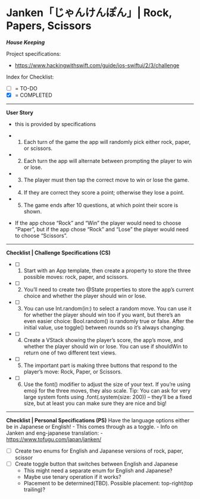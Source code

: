 # Janken「じゃんけんぽん」| Rock, Papers, Scissors

***House Keeping***

Project specifications:
- https://www.hackingwithswift.com/guide/ios-swiftui/2/3/challenge

Index for Checklist:
- [ ] = TO-DO
- [x] = COMPLETED
___

**User Story**
- this is provided by specifications

- 1. Each turn of the game the app will randomly pick either rock, paper, or scissors.
- 2. Each turn the app will alternate between prompting the player to win or lose.
- 3. The player must then tap the correct move to win or lose the game.
- 4. If they are correct they score a point; otherwise they lose a point.
- 5. The game ends after 10 questions, at which point their score is shown.

- If the app chose “Rock” and “Win” the player would need to choose “Paper”, but if the app chose “Rock” and “Lose” the player would need to choose “Scissors”.
___
**Checklist | Challenge Specifications (CS)**

- [ ] 1. Start with an App template, then create a property to store the three possible moves: rock, paper, and scissors.
- [ ] 2. You’ll need to create two @State properties to store the app’s current choice and whether the player should win or lose.
- [ ] 3. You can use Int.random(in:) to select a random move. You can use it for whether the player should win too if you want, but there’s an even easier choice: Bool.random() is randomly true or false. After the initial value, use toggle() between rounds so it’s always changing.
- [ ] 4. Create a VStack showing the player’s score, the app’s move, and whether the player should win or lose. You can use if shouldWin to return one of two different text views.
- [ ] 5. The important part is making three buttons that respond to the player’s move: Rock, Paper, or Scissors.
- [ ] 6. Use the font() modifier to adjust the size of your text. If you’re using emoji for the three moves, they also scale. Tip: You can ask for very large system fonts using .font(.system(size: 200)) – they’ll be a fixed size, but at least you can make sure they are nice and big!

___
**Checklist | Personal Specifications (PS)**
Have the language options either be in Japanese or English!
    - This comes through as a toggle.
    - Info on Janken and eng-japanese translation:
        - https://www.tofugu.com/japan/janken/

- [ ] Create two enums for English and Japanese versions of rock, paper, scissor
- [ ] Create toggle button that switches between English and Japanese
    - This might need a separate enum for English and Japanese?
    - Maybe use tenary operation if it works?
    - Placement to be determined(TBD). Possible placement: top-right(top trailing)?